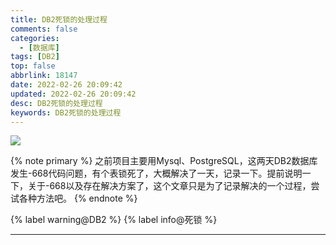 ```yaml
---
title: DB2死锁的处理过程
comments: false
categories:
  - [数据库]
tags: [DB2]
top: false
abbrlink: 18147
date: 2022-02-26 20:09:42
updated: 2022-02-26 20:09:42
desc: DB2死锁的处理过程
keywords: DB2死锁的处理过程
---
```


![](/images/article_db2.jpg)

{% note primary %}
之前项目主要用Mysql、PostgreSQL，这两天DB2数据库发生-668代码问题，有个表锁死了，大概解决了一天，记录一下。提前说明一下，关于-668以及存在解决方案了，这个文章只是为了记录解决的一个过程，尝试各种方法吧。
{% endnote %}

{% label warning@DB2 %} {% label info@死锁 %}

<!--more-->
<hr />
